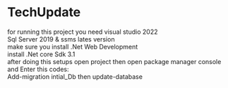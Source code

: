 # TechUpdate

for running this project you need visual studio 2022
<br>
Sql Server 2019 & ssms lates version
<br>
make sure you install .Net Web Development
<br>
install .Net core Sdk 3.1
<br>
after doing this setups open project then open package manager console and Enter this codes:
<br>
Add-migration intial_Db then update-database

